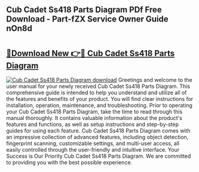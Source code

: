 ## Cub Cadet Ss418 Parts Diagram PDf Free Download - Part-fZX Service Owner Guide nOn8d

# <h2><a href="http://dfo8an.blite.top/?on=Cub+Cadet+Ss418+Parts+Diagram">🔗Download New 👉🔴 Cub Cadet Ss418 Parts Diagram</a></h2>

[![Cub Cadet Ss418 Parts Diagram download](https://i.imgur.com/lujVjoI.png)](http://dfo8an.blite.top/?on=Cub+Cadet+Ss418+Parts+Diagram)
Greetings and welcome to the user manual for your newly received Cub Cadet Ss418 Parts Diagram. This comprehensive guide is intended to help you understand and utilize all of the features and benefits of your product. You will find clear instructions for installation, operation, maintenance, and troubleshooting. Prior to operating your Cub Cadet Ss418 Parts Diagram, take the time to read through this manual thoroughly. It contains valuable information about the product's features and functions, as well as setup instructions and step-by-step guides for using each feature. Cub Cadet Ss418 Parts Diagram comes with an impressive collection of advanced features, including object detection, fingerprint scanning, customizable settings, and multi-user access, all easily controlled through the user-friendly and intuitive interface. Your Success is Our Priority Cub Cadet Ss418 Parts Diagram. We are committed to providing you with the best possible experience.

